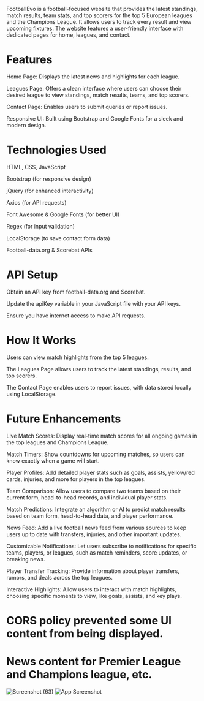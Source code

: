FootballEvo is a football-focused website that provides the latest standings, match results, team stats, and top scorers for the top 5 European leagues and the Champions League.
It allows users to track every result and view upcoming fixtures. The website features a user-friendly interface with dedicated pages for home, leagues, and contact.

# Features
Home Page: Displays the latest news and highlights for each league.

Leagues Page: Offers a clean interface where users can choose their desired league to view standings, match results, teams, and top scorers.

Contact Page: Enables users to submit queries or report issues.

Responsive UI: Built using Bootstrap and Google Fonts for a sleek and modern design.

# Technologies Used
HTML, CSS, JavaScript

Bootstrap (for responsive design)

jQuery (for enhanced interactivity)

Axios (for API requests)

Font Awesome & Google Fonts (for better UI)

Regex (for input validation)

LocalStorage (to save contact form data)

Football-data.org & Scorebat APIs

# API Setup
Obtain an API key from football-data.org and Scorebat.

Update the apiKey variable in your JavaScript file with your API keys.

Ensure you have internet access to make API requests.

# How It Works
Users can view match highlights from the top 5 leagues.

The Leagues Page allows users to track the latest standings, results, and top scorers.

The Contact Page enables users to report issues, with data stored locally using LocalStorage.

# Future Enhancements
Live Match Scores: Display real-time match scores for all ongoing games in the top leagues and Champions League.

Match Timers: Show countdowns for upcoming matches, so users can know exactly when a game will start.

Player Profiles: Add detailed player stats such as goals, assists, yellow/red cards, injuries, and more for players in the top leagues.

Team Comparison: Allow users to compare two teams based on their current form, head-to-head records, and individual player stats.

Match Predictions: Integrate an algorithm or AI to predict match results based on team form, head-to-head data, and player performance.

News Feed: Add a live football news feed from various sources to keep users up to date with transfers, injuries, and other important updates.

Customizable Notifications: Let users subscribe to notifications for specific teams, players, or leagues, such as match reminders, score updates, or breaking news.

Player Transfer Tracking: Provide information about player transfers, rumors, and deals across the top leagues.

Interactive Highlights: Allow users to interact with match highlights, choosing specific moments to view, like goals, assists, and key plays.

# CORS policy prevented some UI content from being displayed.
  # News content for Premier League and Champions league, etc.
![Screenshot (63)](https://github.com/user-attachments/assets/96342667-3d29-4ace-9cb0-e7bafab8e747)
![App Screenshot](images/Screenshot (64))




